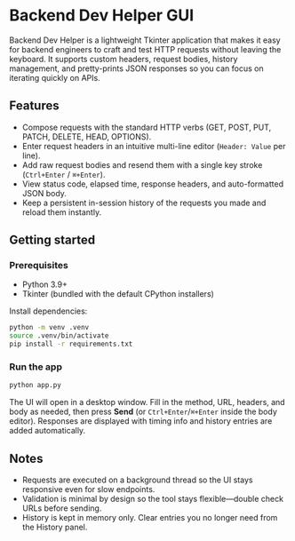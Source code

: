 # Backend Dev Helper GUI

Backend Dev Helper is a lightweight Tkinter application that makes it easy for backend engineers to craft and test HTTP requests without leaving the keyboard. It supports custom headers, request bodies, history management, and pretty-prints JSON responses so you can focus on iterating quickly on APIs.

## Features

- Compose requests with the standard HTTP verbs (GET, POST, PUT, PATCH, DELETE, HEAD, OPTIONS).
- Enter request headers in an intuitive multi-line editor (`Header: Value` per line).
- Add raw request bodies and resend them with a single key stroke (`Ctrl+Enter` / `⌘+Enter`).
- View status code, elapsed time, response headers, and auto-formatted JSON body.
- Keep a persistent in-session history of the requests you made and reload them instantly.

## Getting started

### Prerequisites

- Python 3.9+
- Tkinter (bundled with the default CPython installers)

Install dependencies:

```bash
python -m venv .venv
source .venv/bin/activate
pip install -r requirements.txt
```

### Run the app

```bash
python app.py
```

The UI will open in a desktop window. Fill in the method, URL, headers, and body as needed, then press **Send** (or `Ctrl+Enter`/`⌘+Enter` inside the body editor). Responses are displayed with timing info and history entries are added automatically.

## Notes

- Requests are executed on a background thread so the UI stays responsive even for slow endpoints.
- Validation is minimal by design so the tool stays flexible—double check URLs before sending.
- History is kept in memory only. Clear entries you no longer need from the History panel.
